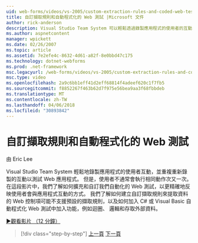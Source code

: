 ```yaml
---
uid: web-forms/videos/vs-2005/custom-extraction-rules-and-coded-web-tests
title: 自訂擷取規則和自動程式化的 Web 測試 |Microsoft 文件
author: rick-anderson
description: Visual Studio Team System 可以輕鬆透過錄製應用程式的使用者的互動和重複重新執行於重新測試 Web 應用程式...
ms.author: aspnetcontent
manager: wpickett
ms.date: 02/26/2007
ms.topic: article
ms.assetid: 7e2efe4c-8632-4d61-a82f-8e0bbd47c175
ms.technology: dotnet-webforms
ms.prod: .net-framework
msc.legacyurl: /web-forms/videos/vs-2005/custom-extraction-rules-and-coded-web-tests
msc.type: video
ms.openlocfilehash: 2a9c6bb1eff41d2eff68814f4adeef620c1f7fb5
ms.sourcegitcommit: f8852267f463b62d7f975e56bea9aa3f68fbbdeb
ms.translationtype: MT
ms.contentlocale: zh-TW
ms.lasthandoff: 04/06/2018
ms.locfileid: "30893842"
---
```

<a name="custom-extraction-rules-and-coded-web-tests"></a>自訂擷取規則和自動程式化的 Web 測試
====================
由 Eric Lee

Visual Studio Team System 輕鬆地錄製應用程式的使用者互動，並重複重新錄製的互動以測試 Web 應用程式。 但是，使用者不通常會執行相同動作次又一次。 在這段影片中，我們了解如何擴充和自訂我們自動化的 Web 測試，以更精確地反映使用者會與應用程式互動的方式。 我們了解如何建立自訂擷取規則來提取資料的 Web 控制項可能不支援預設的擷取規則，以及如何加入 C# 或 Visual Basic 自動程式化 Web 測試中加入功能，例如迴圈、 邏輯和存取外部資料。

[&#9654;觀看影片 （12 分鐘）](https://channel9.msdn.com/Blogs/ASP-NET-Site-Videos/custom-extraction-rules-and-coded-web-tests)

> [!div class="step-by-step"]
> [上一頁](code-coverage-of-automated-tests.md)
> [下一頁](the-effects-of-caching.md)
